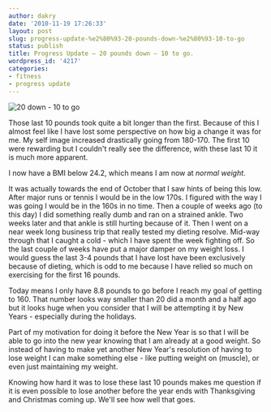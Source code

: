 ```yaml
---
author: dakry
date: '2010-11-19 17:26:33'
layout: post
slug: progress-update-%e2%80%93-20-pounds-down-%e2%80%93-10-to-go
status: publish
title: Progress Update – 20 pounds down – 10 to go.
wordpress_id: '4217'
categories:
- fitness
- progress update
---
```


![20 down - 10 to
go](http://farm5.static.flickr.com/4091/5189532091_8eb17d3690_z.jpg)

Those last 10 pounds took quite a bit longer than the first. Because of this I
almost feel like I have lost some perspective on how big a change it was for
me. My self image increased drastically going from 180-170. The first 10 were
rewarding but I couldn't really see the difference, with these last 10 it is
much more apparent.

I now have a BMI below 24.2, which means I am now at _normal weight_.

It was actually towards the end of October that I saw hints of being this low.
After major runs or tennis I would be in the low 170s. I figured with the way
I was going I would be in the 160s in no time. Then a couple of weeks ago (to
this day) I did something really dumb and ran on a strained ankle. Two weeks
later and that ankle is still hurting because of it. Then I went on a near
week long business trip that really tested my dieting resolve. Mid-way through
that I caught a cold - which I have spent the week fighting off. So the last
couple of weeks have put a major damper on my weight loss. I would guess the
last 3-4 pounds that I have lost have been exclusively because of dieting,
which is odd to me because I have relied so much on exercising for the first
16 pounds.

Today means I only have 8.8 pounds to go before I reach my goal of getting to
160. That number looks way smaller than 20 did a month and a half ago but it
looks huge when you consider that I will be attempting it by New Years -
especially during the holidays.

Part of my motivation for doing it before the New Year is so that I will be
able to go into the new year knowing that I am already at a good weight. So
instead of having to make yet another New Year's resolution of having to lose
weight I can make something else - like putting weight on (muscle), or even
just maintaining my weight.

Knowing how hard it was to lose these last 10 pounds makes me question if it
is even possible to lose another before the year ends with Thanksgiving and
Christmas coming up. We'll see how well that goes.

